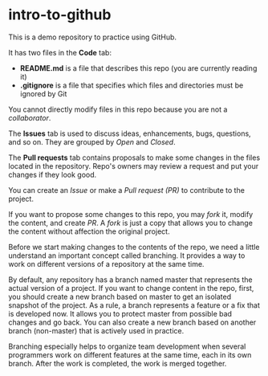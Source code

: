 # intro-to-github
This is a demo repository to practice using GitHub.

It has two files in the **Code** tab:
- **README.md** is a file that describes this repo (you are currently reading it)
- **.gitignore** is a file that specifies which files and directories must be ignored by Git

You cannot directly modify files in this repo because you are not a *collaborator*.

The **Issues** tab is used to discuss ideas, enhancements, bugs, questions, and so on. They are grouped by *Open* and *Closed*.

The **Pull requests** tab contains proposals to make some changes in the files located in the repository. Repo's owners may review a request and put your changes if they look good.

You can create an *Issue* or make a *Pull request (PR)* to contribute to the project.

If you want to propose some changes to this repo, you may *fork* it, modify the content, and create *PR*. A *fork* is just a copy that allows you to change the content without affection the original project.

Before we start making changes to the contents of the repo, we need a little understand an important concept called branching. It provides a way to work on different versions of a repository at the same time.

By default, any repository has a branch named master that represents the actual version of a project. If you want to change content in the repo, first, you should create a new branch based on master to get an isolated snapshot of the project. As a rule, a branch represents a feature or a fix that is developed now. It allows you to protect master from possible bad changes and go back. You can also create a new branch based on another branch (non-master) that is actively used in practice.

Branching especially helps to organize team development when several programmers work on different features at the same time, each in its own branch. After the work is completed, the work is merged together.
